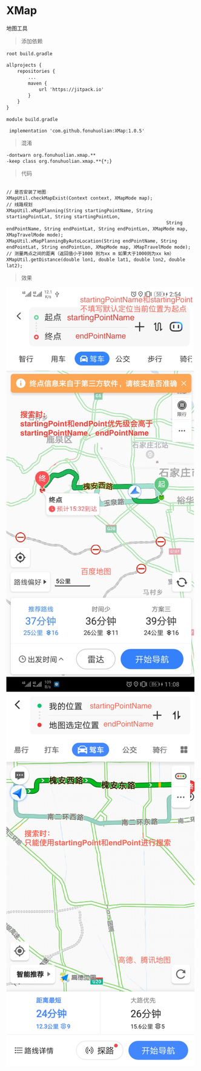 # XMap
地图工具

> 添加依赖

`root build.gradle `
```
allprojects {
    repositories {
        ...
        maven {
            url 'https://jitpack.io'
        }
    }
}
```
`module build.gradle `
```
 implementation 'com.github.fonuhuolian:XMap:1.0.5'
```

> 混淆
```
-dontwarn org.fonuhuolian.xmap.**
-keep class org.fonuhuolian.xmap.**{*;}
```

> 代码

```

// 是否安装了地图
XMapUtil.checkMapExist(Context context, XMapMode map);
// 线路规划
XMapUtil.xMapPlanning(String startingPointName, String startingPointLat, String startingPointLon,
                                                           String endPointName, String endPointLat, String endPointLon, XMapMode map, XMapTravelMode mode);
XMapUtil.xMapPlanningByAutoLocation(String endPointName, String endPointLat, String endPointLon, XMapMode map, XMapTravelMode mode);
// 测量两点之间的距离（返回值小于1000 则为xx m 如果大于1000则为xx km）
XMapUtil.getDistance(double lon1, double lat1, double lon2, double lat2);
```

> 效果

![效果](https://github.com/fonuhuolian/XMap/blob/master/screenshot/a.png?raw=true)
![效果](https://github.com/fonuhuolian/XMap/blob/master/screenshot/b.png?raw=true)